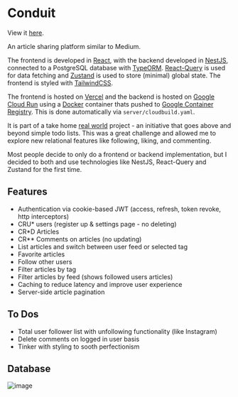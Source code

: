 # Conduit

View it [here](https://conduit-nu.vercel.app/).

An article sharing platform similar to Medium.

The frontend is developed in [React](https://reactjs.org/), with the backend developed in [NestJS](https://nestjs.com/), connected to a PostgreSQL database with [TypeORM](https://typeorm.io/). [React-Query](https://tanstack.com/query/v4/?from=reactQueryV3&original=https://react-query-v3.tanstack.com/) is used for data fetching and [Zustand](https://github.com/pmndrs/zustand) is used to store (minimal) global state. The frontend is styled with [TailwindCSS](https://tailwindcss.com/).

The frontend is hosted on [Vercel](https://vercel.com/home) and the backend is hosted on [Google Cloud Run](https://cloud.google.com/run) using a [Docker](https://www.docker.com/) container thats pushed to [Google Container Registry](https://cloud.google.com/container-registry). This is done automatically via ```server/cloudbuild.yaml```.

It is part of a take home [real world](https://realworld-docs.netlify.app/docs/intro) project - an initiative that goes above and beyond simple todo lists. This was a great challenge and allowed me to explore new relational features like following, liking, and commenting.

Most people decide to only do a frontend or backend implementation, but I decided to both and use technologies like NestJS, React-Query and Zustand for the first time.

## Features

- Authentication via cookie-based JWT (access, refresh, token revoke, http interceptors)
- CRU\* users (register up & settings page - no deleting)
- CR\*D Articles
- CR\*\* Comments on articles (no updating)
- List articles and switch between user feed or selected tag
- Favorite articles
- Follow other users
- Filter articles by tag
- Filter articles by feed (shows followed users articles)
- Caching to reduce latency and improve user experience
- Server-side article pagination

## To Dos

- Total user follower list with unfollowing functionality (like Instagram)
- Delete comments on logged in user basis
- Tinker with styling to sooth perfectionism

## Database
![image](https://user-images.githubusercontent.com/50192239/202843975-2820871c-35af-4afb-be7b-f94c2419c648.png)


